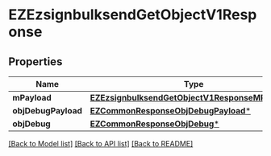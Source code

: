 # EZEzsignbulksendGetObjectV1Response

## Properties
Name | Type | Description | Notes
------------ | ------------- | ------------- | -------------
**mPayload** | [**EZEzsignbulksendGetObjectV1ResponseMPayload***](EZEzsignbulksendGetObjectV1ResponseMPayload.md) |  | 
**objDebugPayload** | [**EZCommonResponseObjDebugPayload***](EZCommonResponseObjDebugPayload.md) |  | [optional] 
**objDebug** | [**EZCommonResponseObjDebug***](EZCommonResponseObjDebug.md) |  | [optional] 

[[Back to Model list]](../README.md#documentation-for-models) [[Back to API list]](../README.md#documentation-for-api-endpoints) [[Back to README]](../README.md)


